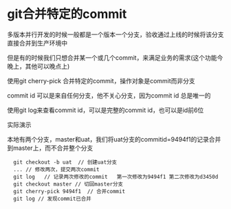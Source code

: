 # git合并特定的commit

多版本并行开发的时候一般都是一个版本一个分支，验收通过上线的时候将该分支直接合并到生产环境中

但是有的时候我们只想合并某一个或几个commit，来满足业务的需求(这个功能今晚上，其他可以晚点上)

使用git cherry-pick <commit id> 合并特定的commit，操作对象是commit而非分支

commit id 可以是来自任何分支，他不关心分支，因为commit id 总是唯一的

使用git log来查看commit id，可以是完整的commit id，也可以是id前6位

实际演示

本地有两个分支，master和uat，我们将uat分支的commitid=9494f1的记录合并到master上，而不合并整个分支
```
  git checkout -b uat  // 创建uat分支
  ... // 修改两次，提交两次commit
  git log   // 记录两次修改的commit   第一次修改为9494f1 第二次修改为d3450d
  git checkout master // 切回master分支
  git cherry-pick 9494f1  // 合并commit
  git log // 发现commit已合并
```

